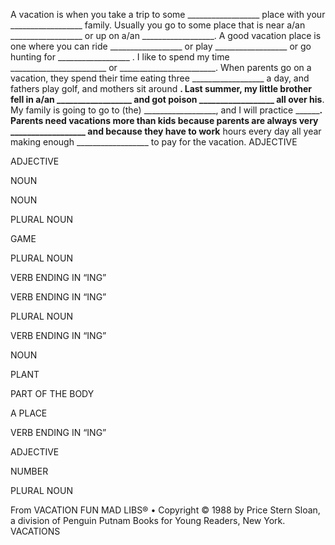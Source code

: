 A vacation is when you take a trip to some __________________ place
with your __________________ family. Usually you go to some place
that is near a/an __________________ or up on a/an __________________.
A good vacation place is one where you can ride __________________
or play __________________ or go hunting for __________________ . I like
to spend my time ________________________ or ________________________.
When parents go on a vacation, they spend their time eating
three __________________ a day, and fathers play golf, and mothers
sit around ________________________. Last summer, my little brother
fell in a/an __________________ and got poison __________________ all
over his________________________. My family is going to go to (the)
__________________, and I will practice ________________________. Parents
need vacations more than kids because parents are always very
__________________ and because they have to work__________________
hours every day all year making enough __________________ to pay
for the vacation.
ADJECTIVE


ADJECTIVE


NOUN 


NOUN


PLURAL NOUN


GAME 


PLURAL NOUN


VERB ENDING IN “ING” 


VERB ENDING IN “ING”


PLURAL NOUN


VERB ENDING IN “ING”


NOUN 


PLANT


PART OF THE BODY


A PLACE 


VERB ENDING IN “ING”


ADJECTIVE 


NUMBER


PLURAL NOUN


From VACATION FUN MAD LIBS® • Copyright © 1988 by Price Stern Sloan,
a division of Penguin Putnam Books for Young Readers, New York.
VACATIONS